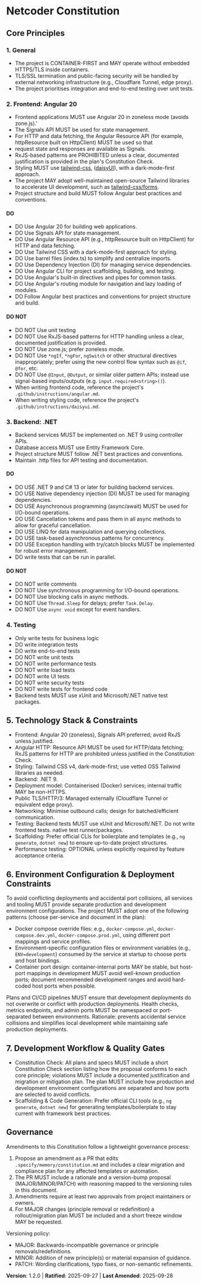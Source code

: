 <!--
Sync Impact Report
- Version change: 1.1.0 → 1.2.0
- Modified principles / sections:
  - Frontend (Angular 20 & Signals): HTTP Resource API is REQUIRED; RxJS-based HttpClient patterns are prohibited for API handling unless justified in the plan's Constitution Check.
  - Development Workflow & Quality Gates: Added explicit testing frameworks (xUnit for .NET) and CLI scaffolding policy.
- Added sections: none
- Removed sections: none
- Templates requiring updates:
  - .specify/templates/plan-template.md ✅ updated (gates: Resource API, test frameworks, CLI scaffolding)
  - .specify/templates/tasks-template.md ✅ updated (setup tasks for xUnit; CLI scaffolding)
  - .specify/templates/spec-template.md ✅ no change required
-->

# Netcoder Constitution

## Core Principles

### 1. General

- The project is CONTAINER-FIRST and MAY operate without embedded HTTPS/TLS inside containers.
- TLS/SSL termination and public-facing security will be handled by external networking infrastructure (e.g., Cloudflare Tunnel, edge proxy).
- The project prioritises integration and end-to-end testing over unit tests.

### 2. Frontend: Angular 20

- Frontend applications MUST use Angular 20 in zoneless mode (avoids zone.js).'
- The Signals API MUST be used for state management.
- For HTTP and data fetching, the Angular Resource API (for example, httpResource built on HttpClient) MUST be used so that
- request state and responses are available as Signals.
- RxJS-based patterns are PROHIBITED unless a clear, documented justification is provided in the plan's Constitution Check.
- Styling MUST use [tailwind-css](https://www.npmjs.com/package/tailwindcss), ([daisyUI](https://npmjs.com/package/daisyui)), with a dark-mode-first approach.
- The project MAY adopt well-maintained open-source Tailwind libraries to accelerate UI development, such as [tailwind-css/forms](https://npmjs.com/package/@tailwindcss/forms).
- Project structure and build MUST follow Angular best practices and conventions.

#### DO

- DO Use Angular 20 for building web applications.
- DO Use Signals API for state management.
- DO Use Angular Resource API (e.g., httpResource built on HttpClient) for HTTP and data fetching.
- DO Use Tailwind CSS with a dark-mode-first approach for styling.
- DO Use barrel files (index.ts) to simplify and centralize imports.
- DO Use Dependency Injection (DI) for managing service dependencies.
- DO Use Angular CLI for project scaffolding, building, and testing.
- DO Use Angular's built-in directives and pipes for common tasks.
- DO Use Angular's routing module for navigation and lazy loading of modules.
- DO Follow Angular best practices and conventions for project structure and build.

#### DO NOT

- DO NOT Use unit testing
- DO NOT Use RxJS-based patterns for HTTP handling unless a clear, documented justification is provided.
- DO NOT Use zone.js; prefer zoneless mode.
- DO NOT Use `*ngIf`, `*ngFor`, `ngSwitch` or other structural directives inappropriately; prefer using the new control flow syntax such as `@if`, `@for`, etc.
- DO NOT Use `@Input`, `@Output`, or similar older pattern APIs; instead use signal-based inputs/outputs (e.g. `input.required<string>()`).
- When writing frontend code, reference the project's `.github/instructions/angular.md`.
- When writing styling code, reference the project's `.github/instructions/daisyui.md`.

### 3. Backend: .NET

- Backend services MUST be implemented on .NET 9 using controller APIs.
- Database access MUST use Entity Framework Core.
- Project structure MUST follow .NET best practices and conventions.
- Maintain .http files for API testing and documentation.

#### DO

- DO USE .NET 9 and C# 13 or later for building backend services.
- DO USE Native dependency injection (DI) MUST be used for managing dependencies.
- DO USE Asynchronous programming (async/await) MUST be used for I/O-bound operations.
- DO USE Cancellation tokens and pass them in all async methods to allow for graceful cancellation.
- DO USE LINQ for data manipulation and querying collections.
- DO USE task-based asynchronous patterns for concurrency.
- DO USE Exception handling with try/catch blocks MUST be implemented for robust error management.
- DO write tests that can be run in parallel.

#### DO NOT

- DO NOT write comments
- DO NOT Use synchronous programming for I/O-bound operations.
- DO NOT Use blocking calls in async methods.
- DO NOT Use `Thread.Sleep` for delays; prefer `Task.Delay`.
- DO NOT Use `async void` except for event handlers.

### 4. Testing

- Only write tests for business logic
- DO write integration tests
- DO write end-to-end tests
- DO NOT write unit tests
- DO NOT write performance tests
- DO NOT write load tests
- DO NOT write UI tests
- DO NOT write security tests
- DO NOT write tests for frontend code
- Backend tests MUST use xUnit and Microsoft/.NET native test packages.

## 5. Technology Stack & Constraints

- Frontend: Angular 20 (zoneless), Signals API preferred; avoid RxJS unless justified.
- Angular HTTP: Resource API MUST be used for HTTP/data fetching; RxJS patterns for HTTP are
  prohibited unless justified in the Constitution Check.
- Styling: Tailwind CSS v4, dark-mode-first; use vetted OSS Tailwind libraries as needed.
- Backend: .NET 9.
- Deployment model: Containerised (Docker) services; internal traffic MAY be non-HTTPS.
- Public TLS/HTTP/3: Managed externally (Cloudflare Tunnel or equivalent edge proxy).
- Networking: Minimise outbound calls; design for batched/efficient communication.
- Testing: Backend tests MUST use xUnit and Microsoft/.NET. Do not write frontend tests.
  native test runner/packages.
- Scaffolding: Prefer official CLIs for boilerplate and templates (e.g., `ng generate`,
  `dotnet new`) to ensure up-to-date project structures.
- Performance testing: OPTIONAL unless explicitly required by feature acceptance criteria.

## 6. Environment Configuration & Deployment Constraints

To avoid conflicting deployments and accidental port collisions, all services and tooling
MUST provide separate production and development environment configurations. The project
MUST adopt one of the following patterns (choose per-service and document in the plan):

- Docker compose override files: e.g., `docker-compose.yml`, `docker-compose.dev.yml`,
  `docker-compose.prod.yml`, using different port mappings and service profiles.
- Environment-specific configuration files or environment variables (e.g., `ENV=development`)
  consumed by the service at startup to choose ports and host bindings.
- Container port design: container-internal ports MAY be stable, but host-port mappings
  in development MUST avoid well-known production ports; document recommended development
  ranges and avoid hard-coded host ports when possible.

Plans and CI/CD pipelines MUST ensure that development deployments do not overwrite or
conflict with production deployments. Health checks, metrics endpoints, and admin ports
MUST be namespaced or port-separated between environments. Rationale: prevents accidental
service collisions and simplifies local development while maintaining safe production
deployments.

## 7. Development Workflow & Quality Gates

- Constitution Check: All plans and specs MUST include a short Constitution Check section
  listing how the proposal conforms to each core principle; violations MUST include a
  documented justification and migration or mitigation plan. The plan MUST include how
  production and development environment configurations are separated and how ports are
  selected to avoid conflicts.
- Scaffolding & Code Generation: Prefer official CLI tools (e.g., `ng generate`, `dotnet new`)
  for generating templates/boilerplate to stay current with framework best practices.

## Governance

Amendments to this Constitution follow a lightweight governance process:

1. Propose an amendment as a PR that edits `.specify/memory/constitution.md` and includes a
   clear migration and compliance plan for any affected templates or automation.
2. The PR MUST include a rationale and a version-bump proposal (MAJOR/MINOR/PATCH) with
   reasoning mapped to the versioning rules in this document.
3. Amendments require at least two approvals from project maintainers or owners.
4. For MAJOR changes (principle removal or redefinition) a rollout/migration plan MUST be
   included and a short freeze window MAY be requested.

Versioning policy:

- MAJOR: Backwards-incompatible governance or principle removals/redefinitions.
- MINOR: Addition of new principle(s) or material expansion of guidance.
- PATCH: Wording clarifications, typo fixes, or non-semantic refinements.

**Version**: 1.2.0 | **Ratified**: 2025-09-27 | **Last Amended**: 2025-09-28
